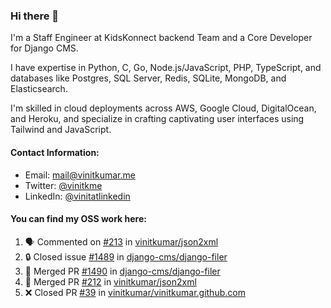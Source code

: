 ### Hi there 👋

I'm a Staff Engineer at KidsKonnect backend Team and a Core Developer for Django CMS.

I have expertise in Python, C, Go, Node.js/JavaScript, 
PHP, TypeScript, and databases like Postgres, SQL Server, Redis, 
SQLite, MongoDB, and Elasticsearch. 

I'm skilled in cloud deployments across AWS, Google Cloud, 
DigitalOcean, and Heroku, and specialize in crafting captivating 
user interfaces using Tailwind and JavaScript. 

#### Contact Information:

- Email: <a href="mailto:mail@vinitkumar.me">mail@vinitkumar.me</a>
- Twitter: [@vinitkme](https://twitter.com/vinitkme)
- LinkedIn: [@vinitatlinkedin](https://www.linkedin.com/in/vinitatlinkedin/)  

#### You can find my OSS work here:

<!--START_SECTION:activity-->
1. 🗣 Commented on [#213](https://github.com/vinitkumar/json2xml/pull/213#issuecomment-2322793793) in [vinitkumar/json2xml](https://github.com/vinitkumar/json2xml)
2. 🔒 Closed issue [#1489](https://github.com/django-cms/django-filer/issues/1489) in [django-cms/django-filer](https://github.com/django-cms/django-filer)
3. 🎉 Merged PR [#1490](https://github.com/django-cms/django-filer/pull/1490) in [django-cms/django-filer](https://github.com/django-cms/django-filer)
4. 🎉 Merged PR [#212](https://github.com/vinitkumar/json2xml/pull/212) in [vinitkumar/json2xml](https://github.com/vinitkumar/json2xml)
5. ❌ Closed PR [#39](https://github.com/vinitkumar/vinitkumar.github.com/pull/39) in [vinitkumar/vinitkumar.github.com](https://github.com/vinitkumar/vinitkumar.github.com)
<!--END_SECTION:activity-->
